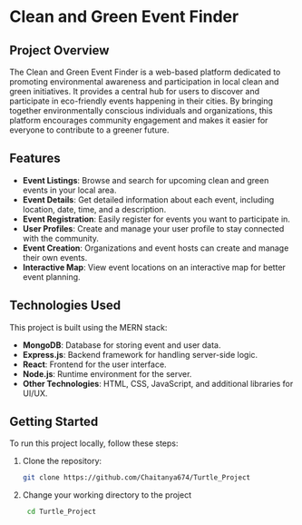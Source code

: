 # Clean and Green Event Finder

## Project Overview

The Clean and Green Event Finder is a web-based platform dedicated to promoting environmental awareness and participation in local clean and green initiatives. It provides a central hub for users to discover and participate in eco-friendly events happening in their cities. By bringing together environmentally conscious individuals and organizations, this platform encourages community engagement and makes it easier for everyone to contribute to a greener future.

## Features

- **Event Listings**: Browse and search for upcoming clean and green events in your local area.
- **Event Details**: Get detailed information about each event, including location, date, time, and a description.
- **Event Registration**: Easily register for events you want to participate in.
- **User Profiles**: Create and manage your user profile to stay connected with the community.
- **Event Creation**: Organizations and event hosts can create and manage their own events.
- **Interactive Map**: View event locations on an interactive map for better event planning.

## Technologies Used

This project is built using the MERN stack:

- **MongoDB**: Database for storing event and user data.
- **Express.js**: Backend framework for handling server-side logic.
- **React**: Frontend for the user interface.
- **Node.js**: Runtime environment for the server.
- **Other Technologies**: HTML, CSS, JavaScript, and additional libraries for UI/UX.

## Getting Started

To run this project locally, follow these steps:

1. Clone the repository:

   ```bash
   git clone https://github.com/Chaitanya674/Turtle_Project
2. Change your working directory to the project 

   ```bash
    cd Turtle_Project